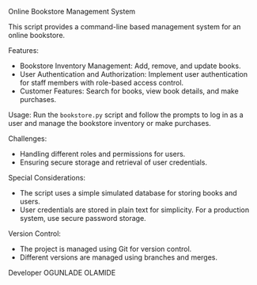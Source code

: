 Online Bookstore Management System

This script provides a command-line based management system for an online bookstore.

Features:
- Bookstore Inventory Management: Add, remove, and update books.
- User Authentication and Authorization: Implement user authentication for staff members with role-based access control.
- Customer Features: Search for books, view book details, and make purchases.

Usage:
Run the `bookstore.py` script and follow the prompts to log in as a user and manage the bookstore inventory or make purchases.

Challenges:
- Handling different roles and permissions for users.
- Ensuring secure storage and retrieval of user credentials.

Special Considerations:
- The script uses a simple simulated database for storing books and users.
- User credentials are stored in plain text for simplicity. For a production system, use secure password storage.

Version Control:
- The project is managed using Git for version control.
- Different versions are managed using branches and merges.

Developer
OGUNLADE OLAMIDE
